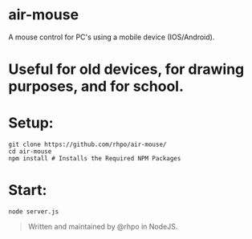 # air-mouse
A mouse control for PC's using a mobile device (IOS/Android).

# **Useful for old devices, for drawing purposes, and for school.**

# Setup:
```shell
git clone https://github.com/rhpo/air-mouse/
cd air-mouse
npm install # Installs the Required NPM Packages
```


# Start:
``node server.js``




> Written and maintained by @rhpo in NodeJS.
